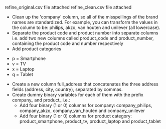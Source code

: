 
refine_original.csv file attached
refine_clean.csv file attached


* Clean up the 'company' column, so all of the misspellings of the brand names are standardized. For example, you can transform the values in the column to be: philips, akzo, van houten and unilever (all lowercase).
* Separate the product code and product number into separate columns i.e. add two new columns called product_code and product_number, containing the product code and number respectively
* Add product categories
 + p = Smartphone
 + v = TV
 + x = Laptop
 + q = Tablet
* Create a new column full_address that concatenates the three address fields (address, city, country), separated by commas.
* Create dummy binary variables for each of them with the prefix company_ and product_ i.e.: 
   + Add four binary (1 or 0) columns for company: company_philips, company_akzo, company_van_houten and company_unilever
   + Add four binary (1 or 0) columns for product category: product_smartphone, product_tv, product_laptop and product_tablet
